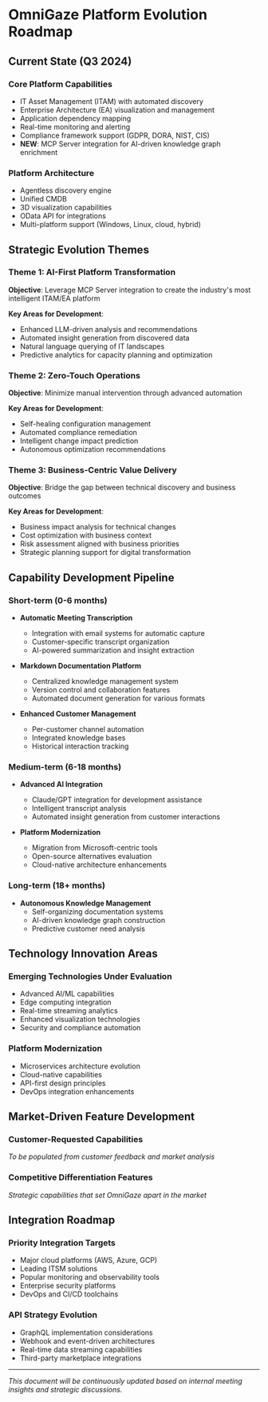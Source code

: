 # OmniGaze Platform Evolution Roadmap

## Current State (Q3 2024)

### Core Platform Capabilities
- IT Asset Management (ITAM) with automated discovery
- Enterprise Architecture (EA) visualization and management
- Application dependency mapping
- Real-time monitoring and alerting
- Compliance framework support (GDPR, DORA, NIST, CIS)
- **NEW**: MCP Server integration for AI-driven knowledge graph enrichment

### Platform Architecture
- Agentless discovery engine
- Unified CMDB
- 3D visualization capabilities
- OData API for integrations
- Multi-platform support (Windows, Linux, cloud, hybrid)

## Strategic Evolution Themes

### Theme 1: AI-First Platform Transformation
**Objective**: Leverage MCP Server integration to create the industry's most intelligent ITAM/EA platform

**Key Areas for Development**:
- Enhanced LLM-driven analysis and recommendations
- Automated insight generation from discovered data
- Natural language querying of IT landscapes
- Predictive analytics for capacity planning and optimization

### Theme 2: Zero-Touch Operations
**Objective**: Minimize manual intervention through advanced automation

**Key Areas for Development**:
- Self-healing configuration management
- Automated compliance remediation
- Intelligent change impact prediction
- Autonomous optimization recommendations

### Theme 3: Business-Centric Value Delivery
**Objective**: Bridge the gap between technical discovery and business outcomes

**Key Areas for Development**:
- Business impact analysis for technical changes
- Cost optimization with business context
- Risk assessment aligned with business priorities
- Strategic planning support for digital transformation

## Capability Development Pipeline

### Short-term (0-6 months)
- **Automatic Meeting Transcription**
  - Integration with email systems for automatic capture
  - Customer-specific transcript organization
  - AI-powered summarization and insight extraction
  
- **Markdown Documentation Platform**
  - Centralized knowledge management system
  - Version control and collaboration features
  - Automated document generation for various formats

- **Enhanced Customer Management**
  - Per-customer channel automation
  - Integrated knowledge bases
  - Historical interaction tracking

### Medium-term (6-18 months)
- **Advanced AI Integration**
  - Claude/GPT integration for development assistance
  - Intelligent transcript analysis
  - Automated insight generation from customer interactions

- **Platform Modernization**
  - Migration from Microsoft-centric tools
  - Open-source alternatives evaluation
  - Cloud-native architecture enhancements

### Long-term (18+ months)
- **Autonomous Knowledge Management**
  - Self-organizing documentation systems
  - AI-driven knowledge graph construction
  - Predictive customer need analysis

## Technology Innovation Areas

### Emerging Technologies Under Evaluation
- Advanced AI/ML capabilities
- Edge computing integration
- Real-time streaming analytics
- Enhanced visualization technologies
- Security and compliance automation

### Platform Modernization
- Microservices architecture evolution
- Cloud-native capabilities
- API-first design principles
- DevOps integration enhancements

## Market-Driven Feature Development

### Customer-Requested Capabilities
*To be populated from customer feedback and market analysis*

### Competitive Differentiation Features
*Strategic capabilities that set OmniGaze apart in the market*

## Integration Roadmap

### Priority Integration Targets
- Major cloud platforms (AWS, Azure, GCP)
- Leading ITSM solutions
- Popular monitoring and observability tools
- Enterprise security platforms
- DevOps and CI/CD toolchains

### API Strategy Evolution
- GraphQL implementation considerations
- Webhook and event-driven architectures
- Real-time data streaming capabilities
- Third-party marketplace integrations

---

*This document will be continuously updated based on internal meeting insights and strategic discussions.*